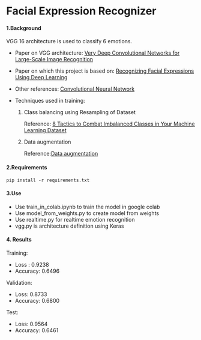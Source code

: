 # Facial Expression Recognizer

#### 1.Background

VGG 16 architecture is used to classify 6 emotions.

- Paper on VGG architecture: [Very Deep Convolutional Networks for Large-Scale Image Recognition](https://arxiv.org/abs/1409.1556)

- Paper on which this project is based on: [Recognizing Facial Expressions Using Deep Learning](http://cs231n.stanford.edu/reports/2017/pdfs/224.pdf)

- Other references: [Convolutional Neural Network](http://cs231n.github.io/convolutional-networks/)

- Techniques used in training:

  1. Class balancing using Resampling of Dataset

     Reference: [8 Tactics to Combat Imbalanced Classes in Your Machine Learning Dataset](https://machinelearningmastery.com/tactics-to-combat-imbalanced-classes-in-your-machine-learning-dataset/)

  2. Data augmentation

     Reference:[Data augmentation](https://www.youtube.com/watch?v=JI8saFjK84o)

#### 2.Requirements

```shell
pip install -r requirements.txt
```

 

#### 3.Use

- Use train_in_colab.ipynb to train the model in google colab
- Use model_from_weights.py to create model from weights
- Use realtime.py for realtime emotion recognition
- vgg.py is architecture definition using Keras

#### 4. Results

Training:

- Loss : 0.9238
- Accuracy: 0.6496

Validation:

- Loss: 0.8733
- Accuracy: 0.6800

Test:

- Loss: 0.9564
- Accuracy: 0.6461
